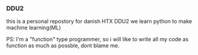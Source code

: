 ### DDU2

this is a personal repostory for danish HTX DDU2
we learn python to make machine learning(ML)

PS: I'm a "function" type programmer, so i will like to write all my code as function as much as possble, dont blame me.

